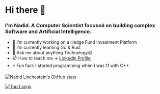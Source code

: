 # Hi there 👋
### I'm Nadid. A Computer Scientist focused on building complex Software and Artificial Intelligence.

- 🔭 I’m currently working on a Hedge Fund Investment Platform
- 🌱 I’m currently learning Go & Rust
- 💬 Ask me about anything Technology😄
- 📫 How to reach me -> [LinkedIn Profile](https://www.linkedin.com/in/nadid-linchestein/)
- ⚡ Fun fact: I started programming when I was 11 with C++

[![Nadid Linchestein's GitHub stats](https://github-readme-stats.vercel.app/api?username=NadidLinchestein&show_icons=true)](https://github.com/NadidLinchestein/github-readme-stats)

[![Top Langs](https://github-readme-stats.vercel.app/api/top-langs/?username=NadidLinchestein&layout=compact)](https://github.com/NadidLinchestein/github-readme-stats)

<!--
**NadidLinchestein/NadidLinchestein** is a ✨ _special_ ✨ repository because its `README.md` (this file) appears on your GitHub profile.

Here are some ideas to get you started:

- 🔭 I’m currently working on ...
- 🌱 I’m currently learning ...
- 👯 I’m looking to collaborate on ...
- 🤔 I’m looking for help with ...
- 💬 Ask me about ...
- 📫 How to reach me: ...
- 😄 Pronouns: ...
- ⚡ Fun fact: ...
-->
